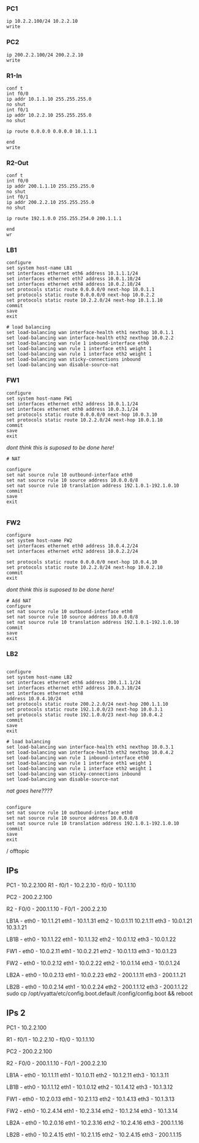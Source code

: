 
### PC1
```
ip 10.2.2.100/24 10.2.2.10
write
```

### PC2

```
ip 200.2.2.100/24 200.2.2.10
write
```

### R1-In

```
conf t
int f0/0
ip addr 10.1.1.10 255.255.255.0
no shut
int f0/1
ip addr 10.2.2.10 255.255.255.0
no shut

ip route 0.0.0.0 0.0.0.0 10.1.1.1

end
write
```

### R2-Out

```
conf t
int f0/0
ip addr 200.1.1.10 255.255.255.0
no shut
int f0/1
ip addr 200.2.2.10 255.255.255.0
no shut

ip route 192.1.0.0 255.255.254.0 200.1.1.1

end
wr

```

### LB1

```
configure
set system host-name LB1  
set interfaces ethernet eth6 address 10.1.1.1/24  
set interfaces ethernet eth7 address 10.0.1.10/24  
set interfaces ethernet eth8 address 10.0.2.10/24  
set protocols static route 0.0.0.0/0 next-hop 10.0.1.1  
set protocols static route 0.0.0.0/0 next-hop 10.0.2.2  
set protocols static route 10.2.2.0/24 next-hop 10.1.1.10
commit  
save
exit
```

```
# load balancing
set load-balancing wan interface-health eth1 nexthop 10.0.1.1  
set load-balancing wan interface-health eth2 nexthop 10.0.2.2  
set load-balancing wan rule 1 inbound-interface eth0  
set load-balancing wan rule 1 interface eth1 weight 1  
set load-balancing wan rule 1 interface eth2 weight 1  
set load-balancing wan sticky-connections inbound  
set load-balancing wan disable-source-nat
```


### FW1

```
configure
set system host-name FW1  
set interfaces ethernet eth2 address 10.0.1.1/24  
set interfaces ethernet eth0 address 10.0.3.1/24  
set protocols static route 0.0.0.0/0 next-hop 10.0.3.10  
set protocols static route 10.2.2.0/24 next-hop 10.0.1.10  
commit  
save
exit
```

*dont think this is suposed to be done here!*
```
# NAT

configure  
set nat source rule 10 outbound-interface eth0  
set nat source rule 10 source address 10.0.0.0/8  
set nat source rule 10 translation address 192.1.0.1-192.1.0.10  
commit  
save
exit


```



### FW2

```
configure  
set system host-name FW2  
set interfaces ethernet eth0 address 10.0.4.2/24  
set interfaces ethernet eth2 address 10.0.2.2/24  

set protocols static route 0.0.0.0/0 next-hop 10.0.4.10  
set protocols static route 10.2.2.0/24 next-hop 10.0.2.10  
commit  
exit
```


*dont think this is suposed to be done here!*
```
# Add NAT
configure  
set nat source rule 10 outbound-interface eth0  
set nat source rule 10 source address 10.0.0.0/8  
set nat source rule 10 translation address 192.1.0.1-192.1.0.10  
commit  
save
exit
``` 


### LB2
```

configure
set system host-name LB2  
set interfaces ethernet eth6 address 200.1.1.1/24  
set interfaces ethernet eth7 address 10.0.3.10/24  
set interfaces ethernet eth8
address 10.0.4.10/24  
set protocols static route 200.2.2.0/24 next-hop 200.1.1.10  
set protocols static route 192.1.0.0/23 next-hop 10.0.3.1  
set protocols static route 192.1.0.0/23 next-hop 10.0.4.2
commit
save
exit
```

```
# load balancing
set load-balancing wan interface-health eth1 nexthop 10.0.3.1  
set load-balancing wan interface-health eth2 nexthop 10.0.4.2  
set load-balancing wan rule 1 inbound-interface eth0  
set load-balancing wan rule 1 interface eth1 weight 1  
set load-balancing wan rule 1 interface eth2 weight 1  
set load-balancing wan sticky-connections inbound  
set load-balancing wan disable-source-nat
```


*nat goes here????*

```

configure  
set nat source rule 10 outbound-interface eth0  
set nat source rule 10 source address 10.0.0.0/8  
set nat source rule 10 translation address 192.1.0.1-192.1.0.10  
commit  
save
exit
```





/ offtopic


## IPs
PC1 - 10.2.2.100
R1 - f0/1 - 10.2.2.10
	 - f0/0 - 10.1.1.10

PC2 - 200.2.2.100

R2 - F0/0 - 200.1.1.10
	 - F0/1 - 200.2.2.10

LB1A - eth0 - 10.1.1.21
		    eth1 - 10.1.1.31
		    eth2 - 10.0.1.11 10.2.1.11
		    eth3 - 10.0.1.21  10.3.1.21 
		    
LB1B - eth0 - 10.1.1.22
			eth1 - 10.1.1.32
			eth2 - 10.0.1.12
			eth3 - 10.0.1.22
			
FW1 -  eth0 -  10.0.2.11
		   eth1 -  10.0.2.21
		   eth2 -  10.0.1.13
		   eth3 -  10.0.1.23
		   
FW2 -  eth0 -  10.0.2.12
		   eth1 -  10.0.2.22
		   eth2 -  10.0.1.14
		   eth3 -  10.0.1.24
		   
LB2A - eth0 -  10.0.2.13
		   eth1 -  10.0.2.23
		   eth2 -  200.1.1.11
		   eth3 -  200.1.1.21
		   
LB2B - eth0 -  10.0.2.14
		   eth1 -  10.0.2.24
		   eth2 -  200.1.1.12
		   eth3 -  200.1.1.22
sudo cp /opt/vyatta/etc/config.boot.default /config/config.boot && reboot


## IPs 2
PC1 - 10.2.2.100

R1 - f0/1 - 10.2.2.10
	 - f0/0 - 10.1.1.10

PC2 - 200.2.2.100

R2 - F0/0 - 200.1.1.10
	 - F0/1 - 200.2.2.10

LB1A - eth0 - 10.1.1.11
		    eth1 - 10.1.0.11
		    eth2 - 10.1.2.11
		    eth3 - 10.1.3.11 
		    
LB1B - eth0 - 10.1.1.12
			eth1 - 10.1.0.12
			eth2 - 10.1.4.12
			eth3 - 10.1.3.12
			
FW1 -  eth0 -  10.2.0.13
		   eth1 -  10.2.1.13
		   eth2 -  10.1.4.13
		   eth3 -  10.1.3.13
		   
FW2 -  eth0 -  10.2.4.14
		   eth1 -  10.2.3.14
		   eth2 -  10.1.2.14
		   eth3 -  10.1.3.14
		   
LB2A - eth0 -  10.2.0.16
		   eth1 -  10.2.3.16
		   eth2 -  10.2.4.16
		   eth3 -  200.1.1.16
		   
LB2B - eth0 -  10.2.4.15
		   eth1 -  10.2.1.15
		   eth2 -  10.2.4.15
		   eth3 -  200.1.1.15